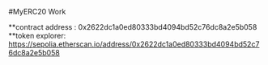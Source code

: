 #MyERC20 Work

**contract address : 0x2622dc1a0ed80333bd4094bd52c76dc8a2e5b058
**token explorer: https://sepolia.etherscan.io/address/0x2622dc1a0ed80333bd4094bd52c76dc8a2e5b058

